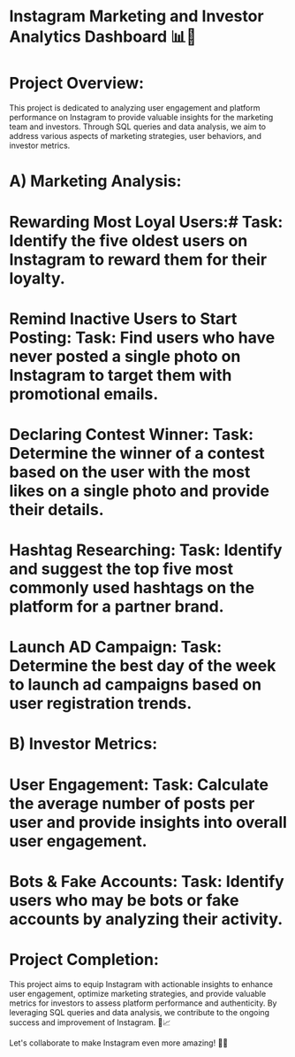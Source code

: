 # Instagram Marketing and Investor Analytics Dashboard 📊💼
# Project Overview:
This project is dedicated to analyzing user engagement and platform performance on Instagram to provide valuable insights for the marketing team and investors. Through SQL queries and data analysis, we aim to address various aspects of marketing strategies, user behaviors, and investor metrics.

# A) Marketing Analysis:
# Rewarding Most Loyal Users:# Task: Identify the five oldest users on Instagram to reward them for their loyalty.

# Remind Inactive Users to Start Posting: Task: Find users who have never posted a single photo on Instagram to target them with promotional emails.

# Declaring Contest Winner: Task: Determine the winner of a contest based on the user with the most likes on a single photo and provide their details.

# Hashtag Researching: Task: Identify and suggest the top five most commonly used hashtags on the platform for a partner brand.

# Launch AD Campaign: Task: Determine the best day of the week to launch ad campaigns based on user registration trends.

# B) Investor Metrics:
# User Engagement: Task: Calculate the average number of posts per user and provide insights into overall user engagement.

# Bots & Fake Accounts: Task: Identify users who may be bots or fake accounts by analyzing their activity.

# Project Completion:
This project aims to equip Instagram with actionable insights to enhance user engagement, optimize marketing strategies, and provide valuable metrics for investors to assess platform performance and authenticity. By leveraging SQL queries and data analysis, we contribute to the ongoing success and improvement of Instagram. 🚀📈

Let's collaborate to make Instagram even more amazing! 📸🎉
